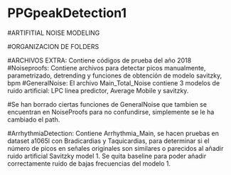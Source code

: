 # PPGpeakDetection1
#ARTIFITIAL NOISE MODELING

#ORGANIZACION DE FOLDERS

#ARCHIVOS EXTRA: Contiene códigos de prueba del año 2018
#Noiseproofs: Contiene archivos para detectar picos manualmente, parametrizado, detrending y funciones de obtención de modelo savitzky, bpm
#GeneralNoise: El archivo Main_Total_Noise contiene 3 modelos de ruido artificial: LPC linea predictor, Average Mobile y savitzky.

#Se han borrado ciertas funciones de GeneralNoise que tambien se encuentran en NoiseProofs para no confundirse, simplemente se le ha cambiado el path.

#ArrhythmiaDetection: Contiene Arrhythmia_Main, se hacen pruebas en dataset a1065l con Bradicardias y Taquicardias, para determinar si el número de picos en señales originales son similares o parecidos al añadir ruido artificial Savitzky model 1. Se quita baseline para poder añadir correctamente ruido de bajas frecuencias del modelo 1.
